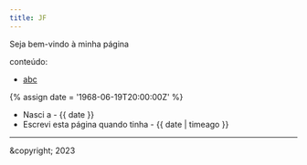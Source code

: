 ```yaml
---
title: JF
---
```


Seja bem-vindo à minha página

conteúdo:

- [abc](abc.md)

{% assign date = '1968-06-19T20:00:00Z' %}

- Nasci a - {{ date }}
- Escrevi esta página quando tinha - {{ date | timeago }}

<hr>

&copyright; 2023
